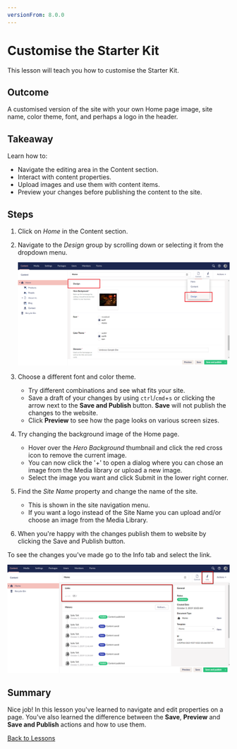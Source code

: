 ```yaml
---
versionFrom: 8.0.0
---
```


# Customise the Starter Kit

This lesson will teach you how to customise the Starter Kit.

## Outcome

A customised version of the site with your own Home page image, site name, color theme, font, and perhaps a logo in the header.

## Takeaway

Learn how to:

* Navigate the editing area in the Content section.
* Interact with content properties.
* Upload images and use them with content items.
* Preview your changes before publishing the content to the site.

## Steps

1. Click on *Home* in the Content section.
2. Navigate to the *Design* group by scrolling down or selecting it from the dropdown menu.

    ![Home page Design Group](images/design-group.png)

3. Choose a different font and color theme.

    * Try different combinations and see what fits your site. 
    * Save a draft of your changes by using `ctrl`/`cmd`+`s` or clicking the arrow next to the **Save and Publish** button. **Save** will not publish the changes to the website.
    * Click **Preview** to see how the page looks on various screen sizes.

4. Try changing the background image of the Home page.

    * Hover over the *Hero Background* thumbnail and click the red cross icon to remove the current image. 
    * You can now click the '+' to open a dialog where you can chose an image from the Media library or upload a new image.
    * Select the image you want and click Submit in the lower right corner.

5. Find the *Site Name* property and change the name of the site. 

    * This is shown in the site navigation menu. 
    * If you want a logo instead of the Site Name you can upload and/or choose an image from the Media Library.

6. When you're happy with the changes publish them to website by clicking the Save and Publish button. 

To see the changes you've made go to the Info tab and select the link.

![Link to page](images/link-to-page.png)

## Summary
Nice job! In this lesson you've learned to navigate and edit properties on a page. You've also learned the difference between the **Save**, **Preview** and **Save and Publish** actions and how to use them.

[Back to Lessons](../index.md)
